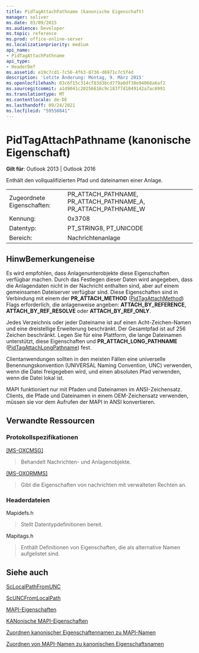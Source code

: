 ```yaml
---
title: PidTagAttachPathname (kanonische Eigenschaft)
manager: soliver
ms.date: 03/09/2015
ms.audience: Developer
ms.topic: reference
ms.prod: office-online-server
ms.localizationpriority: medium
api_name:
- PidTagAttachPathname
api_type:
- HeaderDef
ms.assetid: e19c7cd1-7c56-4f63-8736-d6971c7c5f4d
description: 'Letzte Änderung: Montag, 9. März 2015'
ms.openlocfilehash: 03c6f15c314cf83d3bcd779a0df38e94068a6af2
ms.sourcegitcommit: a1d9041c20256616c9c183f7d1049142a7ac6991
ms.translationtype: MT
ms.contentlocale: de-DE
ms.lasthandoff: 09/24/2021
ms.locfileid: "59550841"
---
```

# <a name="pidtagattachpathname-canonical-property"></a>PidTagAttachPathname (kanonische Eigenschaft)

  
  
**Gilt für**: Outlook 2013 | Outlook 2016 
  
Enthält den vollqualifizierten Pfad und dateinamen einer Anlage.
  
|||
|:-----|:-----|
|Zugeordnete Eigenschaften:  <br/> |PR_ATTACH_PATHNAME, PR_ATTACH_PATHNAME_A, PR_ATTACH_PATHNAME_W  <br/> |
|Kennung:  <br/> |0x3708  <br/> |
|Datentyp:  <br/> |PT_STRING8, PT_UNICODE  <br/> |
|Bereich:  <br/> |Nachrichtenanlage  <br/> |
   
## <a name="remarks"></a>HinwBemerkungeneise

Es wird empfohlen, dass Anlagenunterobjekte diese Eigenschaften verfügbar machen. Durch das Festlegen dieser Daten wird angegeben, dass die Anlagendaten nicht in der Nachricht enthalten sind, aber auf einem gemeinsamen Dateiserver verfügbar sind. Diese Eigenschaften sind in Verbindung mit einem der **PR_ATTACH_METHOD** ([PidTagAttachMethod](pidtagattachmethod-canonical-property.md)) Flags erforderlich, die anlagenweise angeben: **ATTACH_BY_REFERENCE**, **ATTACH_BY_REF_RESOLVE** oder **ATTACH_BY_REF_ONLY**. 
  
Jedes Verzeichnis oder jeder Dateiname ist auf einen Acht-Zeichen-Namen und eine dreistellige Erweiterung beschränkt. Der Gesamtpfad ist auf 256 Zeichen beschränkt. Legen Sie für eine Plattform, die lange Dateinamen unterstützt, diese Eigenschaften und **PR_ATTACH_LONG_PATHNAME** ([PidTagAttachLongPathname](pidtagattachlongpathname-canonical-property.md)) fest. 
  
Clientanwendungen sollten in den meisten Fällen eine universelle Benennungskonvention (UNIVERSAL Naming Convention, UNC) verwenden, wenn die Datei freigegeben wird, und einen absoluten Pfad verwenden, wenn die Datei lokal ist.
  
MAPI funktioniert nur mit Pfaden und Dateinamen im ANSI-Zeichensatz. Clients, die Pfade und Dateinamen in einem OEM-Zeichensatz verwenden, müssen sie vor dem Aufrufen der MAPI in ANSI konvertieren. 
  
## <a name="related-resources"></a>Verwandte Ressourcen

### <a name="protocol-specifications"></a>Protokollspezifikationen

[[MS-OXCMSG]](https://msdn.microsoft.com/library/7fd7ec40-deec-4c06-9493-1bc06b349682%28Office.15%29.aspx)
  
> Behandelt Nachrichten- und Anlagenobjekte.
    
[[MS-OXORMMS]](https://msdn.microsoft.com/library/a121dda4-48f3-41f8-b12f-170f533038bb%28Office.15%29.aspx)
  
> Gibt die Eigenschaften von nachrichten mit verwalteten Rechten an.
    
### <a name="header-files"></a>Headerdateien

Mapidefs.h
  
> Stellt Datentypdefinitionen bereit.
    
Mapitags.h
  
> Enthält Definitionen von Eigenschaften, die als alternative Namen aufgelistet sind.
    
## <a name="see-also"></a>Siehe auch



[ScLocalPathFromUNC](sclocalpathfromunc.md)
  
[ScUNCFromLocalPath](scuncfromlocalpath.md)


[MAPI-Eigenschaften](mapi-properties.md)
  
[KANonische MAPI-Eigenschaften](mapi-canonical-properties.md)
  
[Zuordnen kanonischer Eigenschaftennamen zu MAPI-Namen](mapping-canonical-property-names-to-mapi-names.md)
  
[Zuordnen von MAPI-Namen zu kanonischen Eigenschaftsnamen](mapping-mapi-names-to-canonical-property-names.md)


